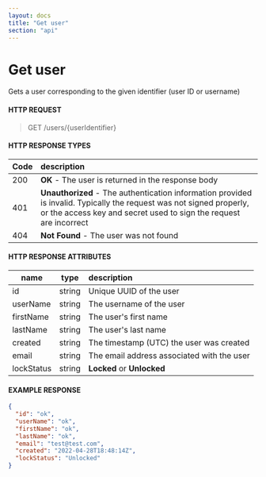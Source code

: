 ```yaml
---
layout: docs
title: "Get user"
section: "api"
---
```


# Get user

Gets a user corresponding to the given identifier (user ID or username)

#### HTTP REQUEST

> GET /users/{userIdentifier}

#### HTTP RESPONSE TYPES

Code          | description |
 ------------ | :---------- |
200           | **OK** - The user is returned in the response body |
401           | **Unauthorized** - The authentication information provided is invalid.  Typically the request was not signed properly, or the access key and secret used to sign the request are incorrect |
404           | **Not Found** - The user was not found |

#### HTTP RESPONSE ATTRIBUTES

name          | type   | description                                                                |
 ------------ |--------|:---------------------------------------------------------------------------|
id            | string | Unique UUID of the user                                                    |
userName      | string | The username of the user                                                   |
firstName     | string | The user's first name                                                      |
lastName      | string | The user's last name
created       | string | The timestamp (UTC) the user was created                                   |
email         | string | The email address associated with the user                                 |
lockStatus    | string | **Locked** or **Unlocked**                                                 |

#### EXAMPLE RESPONSE

```json
{
  "id": "ok",
  "userName": "ok",
  "firstName": "ok",
  "lastName": "ok",
  "email": "test@test.com",
  "created": "2022-04-28T18:48:14Z",
  "lockStatus": "Unlocked"
}
```
